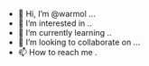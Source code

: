 - 👋 Hi, I’m @warmol ...
- 👀 I’m interested in ..
- 🌱 I’m currently learning ..
- 💞️ I’m looking to collaborate on ...
- 📫 How to reach me .

<!---
warmol/warmol is a ✨ special ✨ repository because its `README.md` (this file) appears on your GitHub profile.
You can click the Preview link to take a look at your changes.
--->
